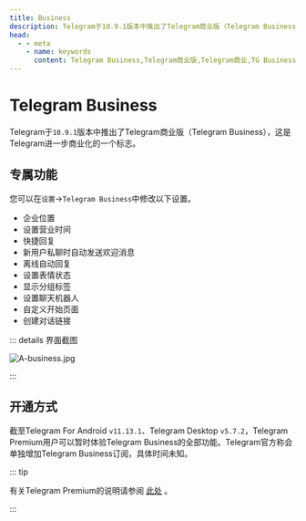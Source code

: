 ```yaml
---
title: Business
description: Telegram于10.9.1版本中推出了Telegram商业版（Telegram Business）。本文介绍了Telegram大商业版的专属功能，以及如何开通Telegram商业版。访问TGwiki - Telegram知识库，了解更多Telegram使用技巧。
head:
  - - meta
    - name: keywords
      content: Telegram Business,Telegram商业版,Telegram商业,TG Business,TG商业版,TG商业,电报Business,电报商业版,电报商业,TGwiki,Telegram知识库
---
```


# Telegram Business

Telegram于`10.9.1`版本中推出了Telegram商业版（Telegram Business），这是Telegram进一步商业化的一个标志。

## 专属功能

您可以在`设置`->`Telegram Business`中修改以下设置。

- 企业位置
- 设置营业时间
- 快捷回复
- 新用户私聊时自动发送欢迎消息
- 离线自动回复
- 设置表情状态
- 显示分组标签
- 设置聊天机器人
- 自定义开始页面
- 创建对话链接

::: details 界面截图

![A-business.jpg](https://cdn.jsdelivr.net/gh/tgwiki/images/A/business.jpg)

:::

## 开通方式

截至Telegram For Android `v11.13.1`、Telegram Desktop `v5.7.2`，Telegram Premium用户可以暂时体验Telegram Business的全部功能。Telegram官方称会单独增加Telegram Business订阅，具体时间未知。

::: tip

有关Telegram Premium的说明请参阅 [此处](/tgwiki/premium) 。

:::

